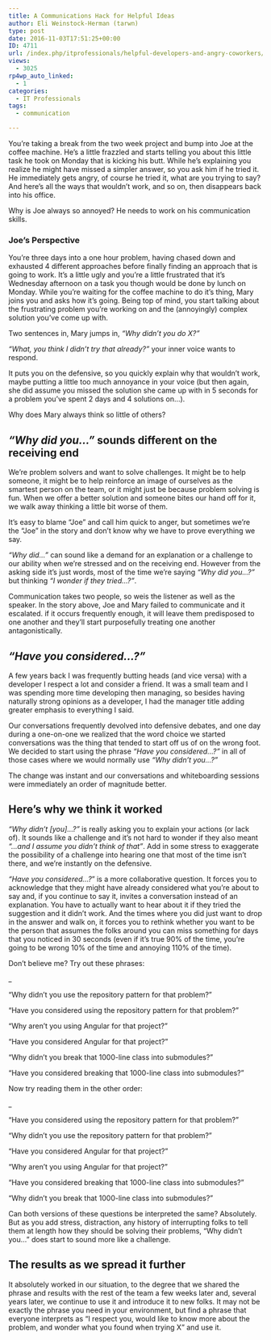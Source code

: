 ```yaml
---
title: A Communications Hack for Helpful Ideas
author: Eli Weinstock-Herman (tarwn)
type: post
date: 2016-11-03T17:51:25+00:00
ID: 4711
url: /index.php/itprofessionals/helpful-developers-and-angry-coworkers/
views:
  - 3025
rp4wp_auto_linked:
  - 1
categories:
  - IT Professionals
tags:
  - communication

---
```

You&#8217;re taking a break from the two week project and bump into Joe at the coffee machine. He&#8217;s a little frazzled and starts telling you about this little task he took on Monday that is kicking his butt. While he&#8217;s explaining you realize he might have missed a simpler answer, so you ask him if he tried it. He immediately gets angry, of course he tried it, what are you trying to say? And here&#8217;s all the ways that wouldn&#8217;t work, and so on, then disappears back into his office. 

Why is Joe always so annoyed? He needs to work on his communication skills.

### Joe&#8217;s Perspective

You&#8217;re three days into a one hour problem, having chased down and exhausted 4 different approaches before finally finding an approach that is going to work. It&#8217;s a little ugly and you&#8217;re a little frustrated that it&#8217;s Wednesday afternoon on a task you though would be done by lunch on Monday. While you&#8217;re waiting for the coffee machine to do it&#8217;s thing, Mary joins you and asks how it&#8217;s going. Being top of mind, you start talking about the frustrating problem you&#8217;re working on and the (annoyingly) complex solution you&#8217;ve come up with. 

Two sentences in, Mary jumps in, _&#8220;Why didn&#8217;t you do X?&#8221;_

_&#8220;What, you think I didn&#8217;t try that already?&#8221;_ your inner voice wants to respond. 

It puts you on the defensive, so you quickly explain why that wouldn&#8217;t work, maybe putting a little too much annoyance in your voice (but then again, she did assume you missed the solution she came up with in 5 seconds for a problem you&#8217;ve spent 2 days and 4 solutions on…). 

Why does Mary always think so little of others?

## _&#8220;Why did you…&#8221;_ sounds different on the receiving end

We&#8217;re problem solvers and want to solve challenges. It might be to help someone, it might be to help reinforce an image of ourselves as the smartest person on the team, or it might just be because problem solving is fun. When we offer a better solution and someone bites our hand off for it, we walk away thinking a little bit worse of them.

It&#8217;s easy to blame &#8220;Joe&#8221; and call him quick to anger, but sometimes we&#8217;re the &#8220;Joe&#8221; in the story and don&#8217;t know why we have to prove everything we say.

_&#8220;Why did&#8230;&#8221;_ can sound like a demand for an explanation or a challenge to our ability when we&#8217;re stressed and on the receiving end. However from the asking side it&#8217;s just words, most of the time we&#8217;re saying _&#8220;Why did you&#8230;?&#8221;_ but thinking _&#8220;I wonder if they tried&#8230;?&#8221;_.

Communication takes two people, so weis the listener as well as the speaker. In the story above, Joe and Mary failed to communicate and it escalated. if it occurs frequently enough, it will leave them predisposed to one another and they&#8217;ll start purposefully treating one another antagonistically.

## _&#8220;Have you considered…?&#8221;_

A few years back I was frequently butting heads (and vice versa) with a developer I respect a lot and consider a friend. It was a small team and I was spending more time developing then managing, so besides having naturally strong opinions as a developer, I had the manager title adding greater emphasis to everything I said.

Our conversations frequently devolved into defensive debates, and one day during a one-on-one we realized that the word choice we started conversations was the thing that tended to start off us of on the wrong foot. We decided to start using the phrase _&#8220;Have you considered&#8230;?&#8221;_ in all of those cases where we would normally use _&#8220;Why didn&#8217;t you&#8230;?&#8221;_

The change was instant and our conversations and whiteboarding sessions were immediately an order of magnitude better.

## Here&#8217;s why we think it worked

_&#8220;Why didn&#8217;t [you]&#8230;?&#8221;_ is really asking you to explain your actions (or lack of). It sounds like a challenge and it&#8217;s not hard to wonder if they also meant _&#8220;&#8230;and I assume you didn&#8217;t think of that&#8221;_. Add in some stress to exaggerate the possibility of a challenge into hearing one that most of the time isn&#8217;t there, and we&#8217;re instantly on the defensive.

_&#8220;Have you considered&#8230;?_&#8221; is a more collaborative question. It forces you to acknowledge that they might have already considered what you&#8217;re about to say and, if you continue to say it, invites a conversation instead of an explanation. You have to actually want to hear about it if they tried the suggestion and it didn&#8217;t work. And the times where you did just want to drop in the answer and walk on, it forces you to rethink whether you want to be the person that assumes the folks around you can miss something for days that you noticed in 30 seconds (even if it&#8217;s true 90% of the time, you&#8217;re going to be wrong 10% of the time and annoying 110% of the time).

Don&#8217;t believe me? Try out these phrases:

_
  
&#8220;Why didn&#8217;t you use the repository pattern for that problem?&#8221;
  
&#8220;Have you considered using the repository pattern for that problem?&#8221;</p> 

&#8220;Why aren&#8217;t you using Angular for that project?&#8221;
  
&#8220;Have you considered Angular for that project?&#8221;

&#8220;Why didn&#8217;t you break that 1000-line class into submodules?&#8221;
  
&#8220;Have you considered breaking that 1000-line class into submodules?&#8221;
  
</i>

Now try reading them in the other order:

_
  
&#8220;Have you considered using the repository pattern for that problem?&#8221;
  
&#8220;Why didn&#8217;t you use the repository pattern for that problem?&#8221;</p> 

&#8220;Have you considered Angular for that project?&#8221;
  
&#8220;Why aren&#8217;t you using Angular for that project?&#8221;

&#8220;Have you considered breaking that 1000-line class into submodules?&#8221;
  
&#8220;Why didn&#8217;t you break that 1000-line class into submodules?&#8221;
  
</i>

Can both versions of these questions be interpreted the same? Absolutely. But as you add stress, distraction, any history of interrupting folks to tell them at length how they should be solving their problems, &#8220;Why didn&#8217;t you&#8230;&#8221; does start to sound more like a challenge.

## The results as we spread it further

It absolutely worked in our situation, to the degree that we shared the phrase and results with the rest of the team a few weeks later and, several years later, we continue to use it and introduce it to new folks. It may not be exactly the phrase you need in your environment, but find a phrase that everyone interprets as &#8220;I respect you, would like to know more about the problem, and wonder what you found when trying X&#8221; and use it.